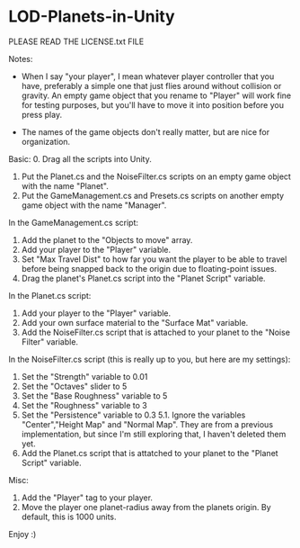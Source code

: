 # LOD-Planets-in-Unity

PLEASE READ THE LICENSE.txt FILE

Notes:
* When I say "your player", I mean whatever player controller that you have, preferably a simple one that just flies around without collision or gravity. An empty game object that you rename to "Player" will work fine for testing purposes, but you'll have to move it into position before you press play.

* The names of the game objects don't really matter, but are nice for organization.

Basic:
0. Drag all the scripts into Unity.
1. Put the Planet.cs and the NoiseFilter.cs scripts on an empty game object with the name "Planet".
2. Put the GameManagement.cs and Presets.cs scripts on another empty game object with the name "Manager".

In the GameManagement.cs script:
1. Add the planet to the "Objects to move" array.
2. Add your player to the "Player" variable.
3. Set "Max Travel Dist" to how far you want the player to be able to travel before being snapped back to the origin due to floating-point issues.
4. Drag the planet's Planet.cs script into the "Planet Script" variable.

In the Planet.cs script:
1. Add your player to the "Player" variable.
2. Add your own surface material to the "Surface Mat" variable.
3. Add the NoiseFilter.cs script that is attached to your planet to the "Noise Filter" variable.

In the NoiseFilter.cs script (this is really up to you, but here are my settings):
1. Set the "Strength" variable to 0.01
2. Set the "Octaves" slider to 5
3. Set the "Base Roughness" variable to 5
4. Set the "Roughness" variable to 3
5. Set the "Persistence" variable to 0.3
5.1. Ignore the variables "Center","Height Map" and "Normal Map". They are from a previous implementation, but since I'm still exploring that, I haven't deleted them yet.
6. Add the Planet.cs script that is attatched to your planet to the "Planet Script" variable.

Misc:
1. Add the "Player" tag to your player.
2. Move the player one planet-radius away from the planets origin. By default, this is 1000 units.

Enjoy :)
